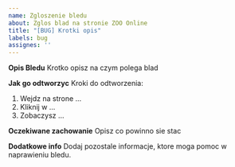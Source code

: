 ```yaml
---
name: Zgloszenie bledu
about: Zglos blad na stronie ZOO Online
title: "[BUG] Krotki opis"
labels: bug
assignes: ''
---
```


**Opis Bledu**
Krotko opisz na czym polega blad

**Jak go odtworzyc**
Kroki do odtworzenia:
1. Wejdz na strone ...
2. Kliknij w ...
3. Zobaczysz ...

**Oczekiwane zachowanie**
Opisz co powinno sie stac

**Dodatkowe info**
Dodaj pozostale informacje, ktore moga pomoc w naprawieniu bledu.
